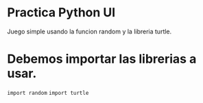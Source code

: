 # Practica Python UI
Juego simple usando la funcion random y la libreria turtle.

# Debemos importar las librerias a usar.

``import random``
``import turtle``

